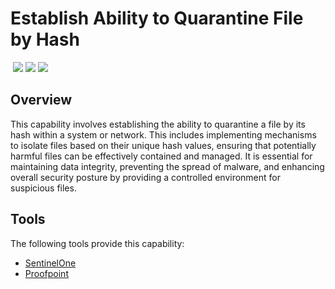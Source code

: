 # Establish Ability to Quarantine File by Hash
&nbsp;![](https://img.shields.io/badge/ID-C1313-blue)&nbsp;![](https://img.shields.io/badge/Phase-Preparation_%28P0001%29-blue)&nbsp;![](https://img.shields.io/badge/Category-File-blue)
## Overview
This capability involves establishing the ability to quarantine a file by its hash within a system or network. This includes implementing mechanisms to isolate files based on their unique hash values, ensuring that potentially harmful files can be effectively contained and managed. It is essential for maintaining data integrity, preventing the spread of malware, and enhancing overall security posture by providing a controlled environment for suspicious files.

## Tools
The following tools provide this capability:

- [SentinelOne](../tool/sentinelone/C1313.md)
- [Proofpoint](../tool/proofpoint/C1313.md)